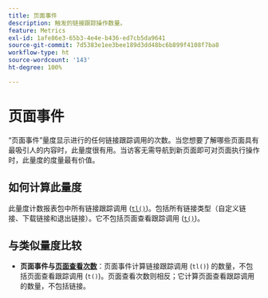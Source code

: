 ```yaml
---
title: 页面事件
description: 触发的链接跟踪操作数量。
feature: Metrics
exl-id: 1afe86e3-65b3-4e4e-b436-ed7cb5da9641
source-git-commit: 7d5383e1ee3bee189d3dd48bc6b899f4108f7ba8
workflow-type: ht
source-wordcount: '143'
ht-degree: 100%

---
```


# 页面事件

“页面事件”量度显示进行的任何链接跟踪调用的次数。当您想要了解哪些页面具有最吸引人的内容时，此量度很有用。当访客无需导航到新页面即可对页面执行操作时，此量度的度量最有价值。

## 如何计算此量度

此量度计数报表包中所有链接跟踪调用 ([`tl()`](/help/implement/vars/functions/tl-method.md))。包括所有链接类型（自定义链接、下载链接和退出链接）。它不包括页面查看跟踪调用 ([`t()`](/help/implement/vars/functions/t-method.md))。

## 与类似量度比较

* **页面事件与[页面查看次数](page-views.md)**：页面事件计算链接跟踪调用 (`tl()`) 的数量，不包括页面查看跟踪调用 (`t()`)。页面查看次数则相反；它计算页面查看跟踪调用的数量，不包括链接。
